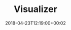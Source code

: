 ---
path: "/visualizer"
date: "2018-04-23T12:19:00+00:02"
title: "Visualizer"
tags: ["Experiment"]
thumbnail: "https://i.imgur.com/qpAr8GX.gif"
cover: "visualizer.png"
embed: ''
about: "‘Visualizer’ was born after an R&D process I did with Roey Tsemah and Ronen Tanchum. Initially our goal was to research how we could use the Web Audio API, to analyse incoming signal (music or microphone inputs), and drive geometry deformations in real-time, while keeping performance optimal so it could run on mobile browsers as well.

After the R&D process was done, I went on to design the concept art for this visualizer, using 3D animation and environment design software packages and then implementing these designs in the web using Three.js. This work was made possible thanks to the amazing post “Experiments with Perlin Noise” examples by Jaume Sanchez."
links: [['Demo', 'https://juniorxsound.github.io/ICM-Fall-2016/3D_Web_Audio_Visualiser/'], ['Github', 'https://github.com/juniorxsound/ICM-Fall-2016/tree/master/3D_Web_Audio_Visualiser']]
components: [['code', 'Javascript, GLSL'], ['software', 'Blender, e-on Vue, Adobe Photoshop'], ['3d', 'Three.js']]
credits: ''
press: []
excerpt: "A 3D web audio sound visulaizer."
---